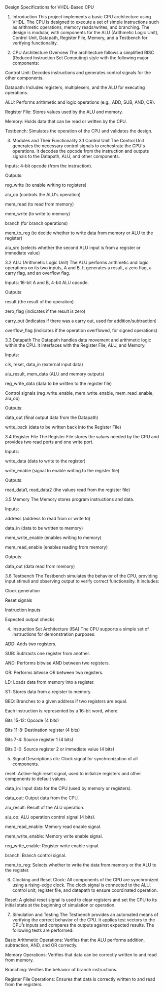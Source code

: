 Design Specifications for VHDL-Based CPU
1. Introduction
This project implements a basic CPU architecture using VHDL. The CPU is designed to execute a set of simple instructions such as arithmetic operations, memory reads/writes, and branching. The design is modular, with components for the ALU (Arithmetic Logic Unit), Control Unit, Datapath, Register File, Memory, and a Testbench for verifying functionality.

2. CPU Architecture Overview
The architecture follows a simplified RISC (Reduced Instruction Set Computing) style with the following major components:

Control Unit: Decodes instructions and generates control signals for the other components.

Datapath: Includes registers, multiplexers, and the ALU for executing operations.

ALU: Performs arithmetic and logic operations (e.g., ADD, SUB, AND, OR).

Register File: Stores values used by the ALU and memory.

Memory: Holds data that can be read or written by the CPU.

Testbench: Simulates the operation of the CPU and validates the design.

3. Modules and Their Functionality
3.1 Control Unit
The Control Unit generates the necessary control signals to orchestrate the CPU's operations. It decodes the opcode from the instruction and outputs signals to the Datapath, ALU, and other components.

Inputs: 4-bit opcode (from the instruction).

Outputs:

reg_write (to enable writing to registers)

alu_op (controls the ALU's operation)

mem_read (to read from memory)

mem_write (to write to memory)

branch (for branch operations)

mem_to_reg (to decide whether to write data from memory or ALU to the register)

alu_src (selects whether the second ALU input is from a register or immediate value)

3.2 ALU (Arithmetic Logic Unit)
The ALU performs arithmetic and logic operations on its two inputs, A and B. It generates a result, a zero flag, a carry flag, and an overflow flag.

Inputs: 16-bit A and B, 4-bit ALU opcode.

Outputs:

result (the result of the operation)

zero_flag (indicates if the result is zero)

carry_out (indicates if there was a carry out, used for addition/subtraction)

overflow_flag (indicates if the operation overflowed, for signed operations)

3.3 Datapath
The Datapath handles data movement and arithmetic logic within the CPU. It interfaces with the Register File, ALU, and Memory.

Inputs:

clk, reset, data_in (external input data)

alu_result, mem_data (ALU and memory outputs)

reg_write_data (data to be written to the register file)

Control signals (reg_write_enable, mem_write_enable, mem_read_enable, alu_op)

Outputs:

data_out (final output data from the Datapath)

write_back (data to be written back into the Register File)

3.4 Register File
The Register File stores the values needed by the CPU and provides two read ports and one write port.

Inputs:

write_data (data to write to the register)

write_enable (signal to enable writing to the register file)

Outputs:

read_data1, read_data2 (the values read from the register file)

3.5 Memory
The Memory stores program instructions and data.

Inputs:

address (address to read from or write to)

data_in (data to be written to memory)

mem_write_enable (enables writing to memory)

mem_read_enable (enables reading from memory)

Outputs:

data_out (data read from memory)

3.6 Testbench
The Testbench simulates the behavior of the CPU, providing input stimuli and observing output to verify correct functionality. It includes:

Clock generation

Reset signals

Instruction inputs

Expected output checks

4. Instruction Set Architecture (ISA)
The CPU supports a simple set of instructions for demonstration purposes:

ADD: Adds two registers.

SUB: Subtracts one register from another.

AND: Performs bitwise AND between two registers.

OR: Performs bitwise OR between two registers.

LD: Loads data from memory into a register.

ST: Stores data from a register to memory.

BEQ: Branches to a given address if two registers are equal.

Each instruction is represented by a 16-bit word, where:

Bits 15-12: Opcode (4 bits)

Bits 11-8: Destination register (4 bits)

Bits 7-4: Source register 1 (4 bits)

Bits 3-0: Source register 2 or immediate value (4 bits)

5. Signal Descriptions
clk: Clock signal for synchronization of all components.

reset: Active-high reset signal, used to initialize registers and other components to default values.

data_in: Input data for the CPU (used by memory or registers).

data_out: Output data from the CPU.

alu_result: Result of the ALU operation.

alu_op: ALU operation control signal (4 bits).

mem_read_enable: Memory read enable signal.

mem_write_enable: Memory write enable signal.

reg_write_enable: Register write enable signal.

branch: Branch control signal.

mem_to_reg: Selects whether to write the data from memory or the ALU to the register.

6. Clocking and Reset
Clock: All components of the CPU are synchronized using a rising-edge clock. The clock signal is connected to the ALU, control unit, register file, and datapath to ensure coordinated operation.

Reset: A global reset signal is used to clear registers and set the CPU to its initial state at the beginning of simulation or operation.

7. Simulation and Testing
The Testbench provides an automated means of verifying the correct behavior of the CPU. It applies test vectors to the CPU’s inputs and compares the outputs against expected results. The following tests are performed:

Basic Arithmetic Operations: Verifies that the ALU performs addition, subtraction, AND, and OR correctly.

Memory Operations: Verifies that data can be correctly written to and read from memory.

Branching: Verifies the behavior of branch instructions.

Register File Operations: Ensures that data is correctly written to and read from the registers.
